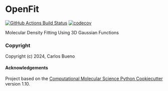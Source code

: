 OpenFit
==============================
[//]: # (Badges)
[![GitHub Actions Build Status](https://github.com/cabb99/openfit/workflows/CI/badge.svg)](https://github.com/cabb99/openfit/actions?query=workflow%3ACI)
[![codecov](https://codecov.io/gh/cabb99/OpenFit/branch/main/graph/badge.svg)](https://codecov.io/gh/cabb99/OpenFit/branch/main)


Molecular Density Fitting Using 3D Gaussian Functions

### Copyright

Copyright (c) 2024, Carlos Bueno


#### Acknowledgements
 
Project based on the 
[Computational Molecular Science Python Cookiecutter](https://github.com/molssi/cookiecutter-cms) version 1.10.
